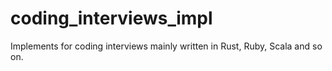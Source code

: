 # coding_interviews_impl
Implements for coding interviews mainly written in Rust, Ruby, Scala and so on.
